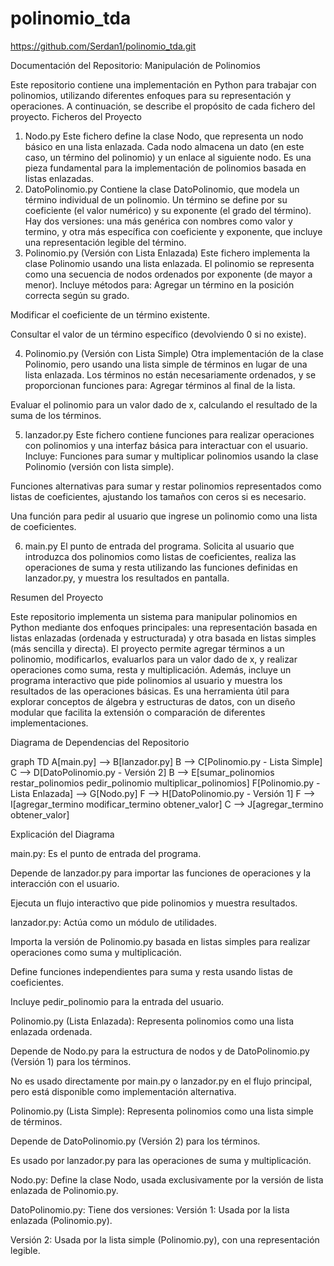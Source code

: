 # polinomio_tda

https://github.com/Serdan1/polinomio_tda.git


Documentación del Repositorio: Manipulación de Polinomios

Este repositorio contiene una implementación en Python para trabajar con polinomios, utilizando diferentes enfoques para su representación y operaciones. A continuación, se describe el propósito de cada fichero del proyecto.
Ficheros del Proyecto
1. Nodo.py
Este fichero define la clase Nodo, que representa un nodo básico en una lista enlazada. Cada nodo almacena un dato (en este caso, un término del polinomio) y un enlace al siguiente nodo. Es una pieza fundamental para la implementación de polinomios basada en listas enlazadas.
2. DatoPolinomio.py
Contiene la clase DatoPolinomio, que modela un término individual de un polinomio. Un término se define por su coeficiente (el valor numérico) y su exponente (el grado del término). Hay dos versiones: una más genérica con nombres como valor y termino, y otra más específica con coeficiente y exponente, que incluye una representación legible del término.
3. Polinomio.py (Versión con Lista Enlazada)
Este fichero implementa la clase Polinomio usando una lista enlazada. El polinomio se representa como una secuencia de nodos ordenados por exponente (de mayor a menor). Incluye métodos para:
Agregar un término en la posición correcta según su grado.

Modificar el coeficiente de un término existente.

Consultar el valor de un término específico (devolviendo 0 si no existe).

4. Polinomio.py (Versión con Lista Simple)
Otra implementación de la clase Polinomio, pero usando una lista simple de términos en lugar de una lista enlazada. Los términos no están necesariamente ordenados, y se proporcionan funciones para:
Agregar términos al final de la lista.

Evaluar el polinomio para un valor dado de x, calculando el resultado de la suma de los términos.

5. lanzador.py
Este fichero contiene funciones para realizar operaciones con polinomios y una interfaz básica para interactuar con el usuario. Incluye:
Funciones para sumar y multiplicar polinomios usando la clase Polinomio (versión con lista simple).

Funciones alternativas para sumar y restar polinomios representados como listas de coeficientes, ajustando los tamaños con ceros si es necesario.

Una función para pedir al usuario que ingrese un polinomio como una lista de coeficientes.

6. main.py
El punto de entrada del programa. Solicita al usuario que introduzca dos polinomios como listas de coeficientes, realiza las operaciones de suma y resta utilizando las funciones definidas en lanzador.py, y muestra los resultados en pantalla.



Resumen del Proyecto

Este repositorio implementa un sistema para manipular polinomios en Python mediante dos enfoques principales: una representación basada en listas enlazadas (ordenada y estructurada) y otra basada en listas simples (más sencilla y directa). El proyecto permite agregar términos a un polinomio, modificarlos, evaluarlos para un valor dado de x, y realizar operaciones como suma, resta y multiplicación. Además, incluye un programa interactivo que pide polinomios al usuario y muestra los resultados de las operaciones básicas. Es una herramienta útil para explorar conceptos de álgebra y estructuras de datos, con un diseño modular que facilita la extensión o comparación de diferentes implementaciones.




Diagrama de Dependencias del Repositorio

graph TD
    A[main.py] --> B[lanzador.py]
    B --> C[Polinomio.py - Lista Simple]
    C --> D[DatoPolinomio.py - Versión 2]
    B --> E[sumar_polinomios restar_polinomios pedir_polinomio multiplicar_polinomios]
    F[Polinomio.py - Lista Enlazada] --> G[Nodo.py]
    F --> H[DatoPolinomio.py - Versión 1]
    F --> I[agregar_termino modificar_termino obtener_valor]
    C --> J[agregar_termino obtener_valor]

Explicación del Diagrama


main.py:
Es el punto de entrada del programa.

Depende de lanzador.py para importar las funciones de operaciones y la interacción con el usuario.

Ejecuta un flujo interactivo que pide polinomios y muestra resultados.


lanzador.py:
Actúa como un módulo de utilidades.

Importa la versión de Polinomio.py basada en listas simples para realizar operaciones como suma y multiplicación.

Define funciones independientes para suma y resta usando listas de coeficientes.

Incluye pedir_polinomio para la entrada del usuario.


Polinomio.py (Lista Enlazada):
Representa polinomios como una lista enlazada ordenada.

Depende de Nodo.py para la estructura de nodos y de DatoPolinomio.py (Versión 1) para los términos.

No es usado directamente por main.py o lanzador.py en el flujo principal, pero está disponible como implementación alternativa.


Polinomio.py (Lista Simple):
Representa polinomios como una lista simple de términos.

Depende de DatoPolinomio.py (Versión 2) para los términos.

Es usado por lanzador.py para las operaciones de suma y multiplicación.


Nodo.py:
Define la clase Nodo, usada exclusivamente por la versión de lista enlazada de Polinomio.py.


DatoPolinomio.py:
    Tiene dos versiones:
Versión 1: Usada por la lista enlazada (Polinomio.py).

Versión 2: Usada por la lista simple (Polinomio.py), con una representación legible.

